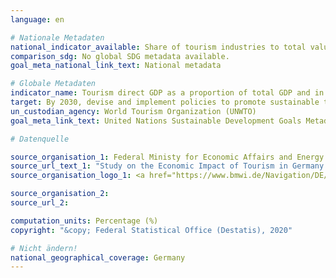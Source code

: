 ```yaml
---
language: en

# Nationale Metadaten
national_indicator_available: Share of tourism industries to total value added
comparison_sdg: No global SDG metadata available.
goal_meta_national_link_text: National metadata

# Globale Metadaten
indicator_name: Tourism direct GDP as a proportion of total GDP and in growth rate
target: By 2030, devise and implement policies to promote sustainable tourism that creates jobs and promotes local culture and products
un_custodian_agency: World Tourism Organization (UNWTO)
goal_meta_link_text: United Nations Sustainable Development Goals Metadata

# Datenquelle

source_organisation_1: Federal Ministy for Economic Affairs and Energy (BMWI)
source_url_text_1: "Study on the Economic Impact of Tourism in Germany (Only available in German)"
source_organisation_logo_1: <a href="https://www.bmwi.de/Navigation/DE/Home/home.html"><img src=https://g205sdgs.github.io/sdg-indicators/public/LogosEn/bmwi.png" alt="Logo BMWI” /></a>

source_organisation_2:
source_url_2:

computation_units: Percentage (%)
copyright: "&copy; Federal Statistical Office (Destatis), 2020"

# Nicht ändern!
national_geographical_coverage: Germany
---
```

